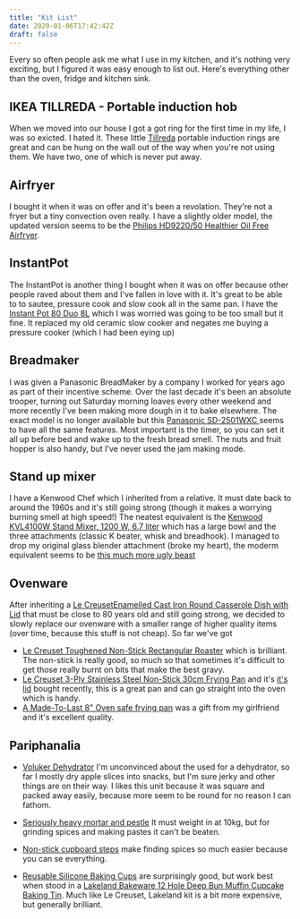 ```yaml
---
title: "Kit List"
date: 2020-01-06T17:42:42Z
draft: false
---
```


Every so often people ask me what I use in my kitchen, and it's nothing very exciting, but I figured it was easy enough to list out.  Here's everything other than the oven, fridge and kitchen sink.

##  IKEA TILLREDA - Portable induction hob

When we moved into our house I got a got ring for the first time in my life, I was so exicted.  I hated it.  These little [Tillreda](https://www.amazon.co.uk/IKEA-TILLREDA-Portable-induction-White/dp/B06XD7HLTW/ref=as_li_ss_tl?crid=3KOJ5UQXZSTH5&keywords=ikea+induction+hob&qid=1578333789&sprefix=ikea+induction,aps,172&sr=8-3&linkCode=ll1&tag=wwwcoldclimat-21&linkId=74d9f9cdfe210bc65f891ad5823ca551&language=en_GB) portable induction rings are great and can be hung on the wall out of the way when you're not using them.  We have two, one of which is never put away.  

## Airfryer

I bought it when it was on offer and it's been a revolation.  They're not a fryer but a tiny convection oven really.  I have a slightly older model, the updated version seems to be the [Philips HD9220/50 Healthier Oil Free Airfryer](https://www.amazon.co.uk/Philips-HD9220-50-Healthier-Airfryer/dp/B006023RLQ/ref=as_li_ss_tl?crid=18MT0QUAEWPAD&keywords=phillips+air+fryer&qid=1578333917&sprefix=phillips+air,aps,169&sr=8-14&linkCode=ll1&tag=wwwcoldclimat-21&linkId=c2da0a594b4806099a5d350a29098913&language=en_GB).

## InstantPot

The InstantPot is another thing I bought when it was on offer because other people raved about them and I've fallen in love with it.  It's great to be able to to sautee, pressure cook and slow cook all in the same pan.  I have the [Instant Pot 80 Duo 8L](https://www.amazon.co.uk/Instant-Pot-80-Duo-Stainless/dp/B07W6PVT97/ref=as_li_ss_tl?crid=3JR0XI3HBG0HX&keywords=instant+pot&qid=1578334129&sprefix=instant,aps,179&sr=8-4&linkCode=ll1&tag=wwwcoldclimat-21&linkId=e8a0acdac83a8782703aab1fe401526f&language=en_GB) which I was worried was going to be too small but it fine.  It replaced my old ceramic slow cooker and negates me buying a pressure cooker (which I had been eying up)

## Breadmaker

I was given a Panasonic BreadMaker by a company I worked for years ago as part of their incentive scheme.  Over the last decade it's been an absolute trooper, turning out Saturday morning loaves every other weekend and more recently I've been making more dough in it to bake elsewhere.   The exact model is no longer available but this [Panasonic SD-2501WXC ](https://www.amazon.co.uk/Panasonic-SD-2501WXC-Automatic-Breadmaker-program/dp/B004RTJWMW/ref=as_li_ss_tl?keywords=panasonic+bread+maker&qid=1578334254&sr=8-6&linkCode=ll1&tag=wwwcoldclimat-21&linkId=c2c4cbf99d2e66f9f93660bfa8841316&language=en_GB) seems to have all the same features.  Most important is the timer, so you can set it all up before bed and wake up to the fresh bread smell.  The nuts and fruit hopper is also handy, but I've never used the jam making mode.

## Stand up mixer

I have a Kenwood Chef which I inherited from a relative.  It must date back to around the 1960s and it's still going strong (though it makes a worrying burning smell at high speed!)  The neatest equivalent is the [Kenwood KVL4100W Stand Mixer, 1200 W, 6.7 liter](https://www.amazon.co.uk/Kenwood-Chef-KVC3100W-Stand-Mixer/dp/B0725FZD9M/ref=as_li_ss_tl?crid=5NY9H6K7FJNN&keywords=kenwood+mixer&qid=1578334480&sprefix=kenwo,aps,190&sr=8-4&th=1&linkCode=ll1&tag=wwwcoldclimat-21&linkId=17b5db688168136505d5d2dec1a2adf1&language=en_GB) which has a large bowl and the three attachments (classic K beater, whisk and breadhook).   I managed to drop my original glass blender attachment (broke my heart), the moderm equivalent seems to be [this much more ugly beast](https://www.amazon.co.uk/Kenwood-KAH647PL-KAH647PL-Accessories-Food-Processors/dp/B00NW1RYHG/ref=as_li_ss_tl?_encoding=UTF8&pd_rd_i=B00NW1RYHG&pd_rd_r=5badaaf1-ec12-4ff9-a91f-c3ddabc620b4&pd_rd_w=LI86u&pd_rd_wg=PH8BK&pf_rd_p=6f720012-7a84-4e92-a268-5ba72c1e4b52&pf_rd_r=GWJF290C1R8GBVRD2S4W&psc=1&refRID=GWJF290C1R8GBVRD2S4W&linkCode=ll1&tag=wwwcoldclimat-21&linkId=db15a5147d6edf548454b4414a6f8d4b&language=en_GB) 

## Ovenware

After inheriting a [Le CreusetEnamelled Cast Iron Round Casserole Dish with Lid](https://www.amazon.co.uk/dp/B00NQYOFHG/ref=as_li_ss_tl?_encoding=UTF8&psc=1&linkCode=ll1&tag=wwwcoldclimat-21&linkId=7003188500109c9dd572b22469ec6ab9&language=en_GB) that must be close to 80 years old and still going strong, we decided to slowly replace our ovenware with a smaller range of higher quality items (over time, because this stuff is not cheap).  So far we've got

* [Le Creuset Toughened Non-Stick Rectangular Roaster](https://www.amazon.co.uk/Creuset-Toughened-Non-Stick-Rectangular-Roaster/dp/B00KGAJV2C/ref=as_li_ss_tl?ref_=ast_sto_dp&th=1&psc=1&linkCode=ll1&tag=wwwcoldclimat-21&linkId=b297b9b6a251bc0665dca59d821f9676&language=en_GB) which is brilliant.  The non-stick is really good, so much so that sometimes it's difficult to get those really burnt on bits that make the best gravy.
* [Le Creuset 3-Ply Stainless Steel Non-Stick 30cm Frying Pan](https://www.amazon.co.uk/CREUSET-3-Ply-Non-Stick-Frying-Stainless/dp/B018SFBPWA/ref=as_li_ss_tl?ref_=ast_sto_dp&th=1&psc=1&linkCode=ll1&tag=wwwcoldclimat-21&linkId=705ecc2d84db3ea2d24c72daa7432ee5&language=en_GB) and it's [it's lid](https://www.amazon.co.uk/Creuset-Toughened-Glass-Lid-30/dp/B0019ID8QA/ref=as_li_ss_tl?crid=3G8HXI0BGC1KV&keywords=le+creuset+lid&qid=1578335144&sprefix=le+cr,aps,173&sr=8-1&linkCode=ll1&tag=wwwcoldclimat-21&linkId=d8d63fca965f9c0a06a51189047552ab&language=en_GB)  bought recently, this is a great pan and can go straight into the oven which is handy.
* [A Made-To-Last 8" Oven safe frying pan](https://www.made-to-last.co.uk/spun-iron-8-oven-safe-frying-pan.html) was a gift from my girlfriend and it's excellent quality.  

## Pariphanalia

* [Voluker Dehydrator](https://www.amazon.co.uk/gp/product/B07TLL91J3/ref=as_li_ss_tl?ie=UTF8&psc=1&linkCode=ll1&tag=wwwcoldclimat-21&linkId=0a7decee7d45d20583ba16e829df1d73&language=en_GB) I'm unconvinced about the used for a dehydrator, so far I mostly dry apple slices into snacks, but I'm sure jerky and other things are on their way.  I likes this unit because it was square and packed away easily, because more seem to be round for no reason I can fathom.

* [Seriously heavy mortar and pestle](https://www.amazon.co.uk/Tera-Capacity-Pestles-Approved-Unpolished/dp/B07S2R4FPX/ref=as_li_ss_tl?crid=2MS0YQY0N0J55&keywords=mortar+and+pestle&qid=1578335477&s=kitchen&sprefix=mort,kitchen,178&sr=1-4&linkCode=ll1&tag=wwwcoldclimat-21&linkId=b95d9d0c19ec37fed07c75306d7191bc&language=en_GB)  It must weight in at 10kg, but for grinding spices and making pastes it can't be beaten.

* [Non-stick cupboard steps](https://www.amazon.co.uk/Basics-Non-Slip-Kitchen-Cupboard-Organiser/dp/B07DR4QYMK/ref=as_li_ss_tl?keywords=cupboard+spice+shelves&qid=1578335581&s=kitchen&sr=1-1&linkCode=ll1&tag=wwwcoldclimat-21&linkId=ddef6fce915836b9452789ae458548c3&language=en_GB) make finding spices so much easier because you can se everything.

* [Reusable Silicone Baking Cups](https://www.amazon.co.uk/AmazonBasics-Reusable-Silicone-Baking-Cups/dp/B01KWTGAVQ/ref=as_li_ss_tl?crid=13SDSVIM3YJN9&keywords=silicone+cake+moulds&qid=1578335641&s=kitchen&sprefix=silcone+cake,kitchen,164&sr=1-7&linkCode=ll1&tag=wwwcoldclimat-21&linkId=e60fbddbf209232d5817b4120ce49e58&language=en_GB) are surprisingly good, but work best when stood in a [Lakeland Bakeware 12 Hole Deep Bun Muffin Cupcake Baking Tin](https://www.amazon.co.uk/Lakeland-Bakeware-Muffin-Cupcake-Baking/dp/B00VAAKHWA/ref=as_li_ss_tl?crid=3LF8FEZHI2CQJ&keywords=non-stick+muffin+tin&qid=1578335692&sprefix=non-stick+mu,kitchen,152&sr=8-6&linkCode=ll1&tag=wwwcoldclimat-21&linkId=caf6b9aa30771f3fb9d69a126ac538e3&language=en_GB).  Much like Le Creuset, Lakeland kit is a bit more expensive, but generally brilliant. 

